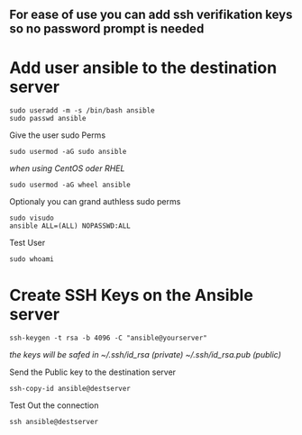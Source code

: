 ## For ease of use you can add ssh verifikation keys so no password prompt is needed

 # Add user ansible to the destination server 

    sudo useradd -m -s /bin/bash ansible
    sudo passwd ansible


  Give the user sudo Perms

    sudo usermod -aG sudo ansible
      
   *when using CentOS oder RHEL*
      
    sudo usermod -aG wheel ansible

  Optionaly you can grand authless sudo perms 

    sudo visudo
    ansible ALL=(ALL) NOPASSWD:ALL

  Test User

    sudo whoami


 # Create SSH Keys on the Ansible server 

    ssh-keygen -t rsa -b 4096 -C "ansible@yourserver"
      
  *the keys will be safed in ~/.ssh/id_rsa (private) ~/.ssh/id_rsa.pub (public)*

  Send the Public key to the destination server 

    ssh-copy-id ansible@destserver

  Test Out the connection 

    ssh ansible@destserver


